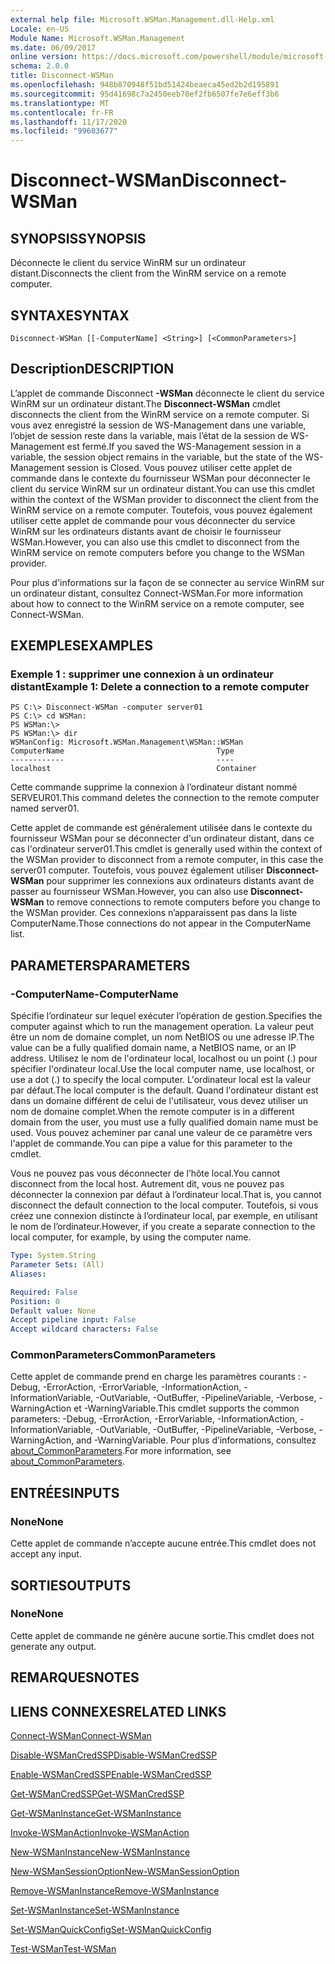 ```yaml
---
external help file: Microsoft.WSMan.Management.dll-Help.xml
Locale: en-US
Module Name: Microsoft.WSMan.Management
ms.date: 06/09/2017
online version: https://docs.microsoft.com/powershell/module/microsoft.wsman.management/disconnect-wsman?view=powershell-7.2&WT.mc_id=ps-gethelp
schema: 2.0.0
title: Disconnect-WSMan
ms.openlocfilehash: 948b870948f51bd51424beaeca45ed2b2d195891
ms.sourcegitcommit: 95d41698c7a2450eeb70ef2fb6507fe7e6eff3b6
ms.translationtype: MT
ms.contentlocale: fr-FR
ms.lasthandoff: 11/17/2020
ms.locfileid: "99603677"
---
```

# <span data-ttu-id="7200a-102">Disconnect-WSMan</span><span class="sxs-lookup"><span data-stu-id="7200a-102">Disconnect-WSMan</span></span>

## <span data-ttu-id="7200a-103">SYNOPSIS</span><span class="sxs-lookup"><span data-stu-id="7200a-103">SYNOPSIS</span></span>
<span data-ttu-id="7200a-104">Déconnecte le client du service WinRM sur un ordinateur distant.</span><span class="sxs-lookup"><span data-stu-id="7200a-104">Disconnects the client from the WinRM service on a remote computer.</span></span>

## <span data-ttu-id="7200a-105">SYNTAXE</span><span class="sxs-lookup"><span data-stu-id="7200a-105">SYNTAX</span></span>

```
Disconnect-WSMan [[-ComputerName] <String>] [<CommonParameters>]
```

## <span data-ttu-id="7200a-106">Description</span><span class="sxs-lookup"><span data-stu-id="7200a-106">DESCRIPTION</span></span>
<span data-ttu-id="7200a-107">L’applet de commande Disconnect **-WSMan** déconnecte le client du service WinRM sur un ordinateur distant.</span><span class="sxs-lookup"><span data-stu-id="7200a-107">The **Disconnect-WSMan** cmdlet disconnects the client from the WinRM service on a remote computer.</span></span>
<span data-ttu-id="7200a-108">Si vous avez enregistré la session de WS-Management dans une variable, l’objet de session reste dans la variable, mais l’état de la session de WS-Management est fermé.</span><span class="sxs-lookup"><span data-stu-id="7200a-108">If you saved the WS-Management session in a variable, the session object remains in the variable, but the state of the WS-Management session is Closed.</span></span>
<span data-ttu-id="7200a-109">Vous pouvez utiliser cette applet de commande dans le contexte du fournisseur WSMan pour déconnecter le client du service WinRM sur un ordinateur distant.</span><span class="sxs-lookup"><span data-stu-id="7200a-109">You can use this cmdlet within the context of the WSMan provider to disconnect the client from the WinRM service on a remote computer.</span></span>
<span data-ttu-id="7200a-110">Toutefois, vous pouvez également utiliser cette applet de commande pour vous déconnecter du service WinRM sur les ordinateurs distants avant de choisir le fournisseur WSMan.</span><span class="sxs-lookup"><span data-stu-id="7200a-110">However, you can also use this cmdlet to disconnect from the WinRM service on remote computers before you change to the WSMan provider.</span></span>

<span data-ttu-id="7200a-111">Pour plus d'informations sur la façon de se connecter au service WinRM sur un ordinateur distant, consultez Connect-WSMan.</span><span class="sxs-lookup"><span data-stu-id="7200a-111">For more information about how to connect to the WinRM service on a remote computer, see Connect-WSMan.</span></span>

## <span data-ttu-id="7200a-112">EXEMPLES</span><span class="sxs-lookup"><span data-stu-id="7200a-112">EXAMPLES</span></span>

### <span data-ttu-id="7200a-113">Exemple 1 : supprimer une connexion à un ordinateur distant</span><span class="sxs-lookup"><span data-stu-id="7200a-113">Example 1: Delete a connection to a remote computer</span></span>

```
PS C:\> Disconnect-WSMan -computer server01
PS C:\> cd WSMan:
PS WSMan:\>
PS WSMan:\> dir
WSManConfig: Microsoft.WSMan.Management\WSMan::WSMan
ComputerName                                  Type
------------                                  ----
localhost                                     Container
```

<span data-ttu-id="7200a-114">Cette commande supprime la connexion à l’ordinateur distant nommé SERVEUR01.</span><span class="sxs-lookup"><span data-stu-id="7200a-114">This command deletes the connection to the remote computer named server01.</span></span>

<span data-ttu-id="7200a-115">Cette applet de commande est généralement utilisée dans le contexte du fournisseur WSMan pour se déconnecter d'un ordinateur distant, dans ce cas l'ordinateur server01.</span><span class="sxs-lookup"><span data-stu-id="7200a-115">This cmdlet is generally used within the context of the WSMan provider to disconnect from a remote computer, in this case the server01 computer.</span></span>
<span data-ttu-id="7200a-116">Toutefois, vous pouvez également utiliser **Disconnect-WSMan** pour supprimer les connexions aux ordinateurs distants avant de passer au fournisseur WSMan.</span><span class="sxs-lookup"><span data-stu-id="7200a-116">However, you can also use **Disconnect-WSMan** to remove connections to remote computers before you change to the WSMan provider.</span></span>
<span data-ttu-id="7200a-117">Ces connexions n’apparaissent pas dans la liste ComputerName.</span><span class="sxs-lookup"><span data-stu-id="7200a-117">Those connections do not appear in the ComputerName list.</span></span>

## <span data-ttu-id="7200a-118">PARAMETERS</span><span class="sxs-lookup"><span data-stu-id="7200a-118">PARAMETERS</span></span>

### <span data-ttu-id="7200a-119">-ComputerName</span><span class="sxs-lookup"><span data-stu-id="7200a-119">-ComputerName</span></span>
<span data-ttu-id="7200a-120">Spécifie l’ordinateur sur lequel exécuter l’opération de gestion.</span><span class="sxs-lookup"><span data-stu-id="7200a-120">Specifies the computer against which to run the management operation.</span></span>
<span data-ttu-id="7200a-121">La valeur peut être un nom de domaine complet, un nom NetBIOS ou une adresse IP.</span><span class="sxs-lookup"><span data-stu-id="7200a-121">The value can be a fully qualified domain name, a NetBIOS name, or an IP address.</span></span>
<span data-ttu-id="7200a-122">Utilisez le nom de l'ordinateur local, localhost ou un point (.) pour spécifier l'ordinateur local.</span><span class="sxs-lookup"><span data-stu-id="7200a-122">Use the local computer name, use localhost, or use a dot (.) to specify the local computer.</span></span>
<span data-ttu-id="7200a-123">L'ordinateur local est la valeur par défaut.</span><span class="sxs-lookup"><span data-stu-id="7200a-123">The local computer is the default.</span></span>
<span data-ttu-id="7200a-124">Quand l'ordinateur distant est dans un domaine différent de celui de l'utilisateur, vous devez utiliser un nom de domaine complet.</span><span class="sxs-lookup"><span data-stu-id="7200a-124">When the remote computer is in a different domain from the user, you must use a fully qualified domain name must be used.</span></span>
<span data-ttu-id="7200a-125">Vous pouvez acheminer par canal une valeur de ce paramètre vers l'applet de commande.</span><span class="sxs-lookup"><span data-stu-id="7200a-125">You can pipe a value for this parameter to the cmdlet.</span></span>

<span data-ttu-id="7200a-126">Vous ne pouvez pas vous déconnecter de l’hôte local.</span><span class="sxs-lookup"><span data-stu-id="7200a-126">You cannot disconnect from the local host.</span></span>
<span data-ttu-id="7200a-127">Autrement dit, vous ne pouvez pas déconnecter la connexion par défaut à l’ordinateur local.</span><span class="sxs-lookup"><span data-stu-id="7200a-127">That is, you cannot disconnect the default connection to the local computer.</span></span>
<span data-ttu-id="7200a-128">Toutefois, si vous créez une connexion distincte à l’ordinateur local, par exemple, en utilisant le nom de l’ordinateur.</span><span class="sxs-lookup"><span data-stu-id="7200a-128">However, if you create a separate connection to the local computer, for example, by using the computer name.</span></span>

```yaml
Type: System.String
Parameter Sets: (All)
Aliases:

Required: False
Position: 0
Default value: None
Accept pipeline input: False
Accept wildcard characters: False
```

### <span data-ttu-id="7200a-129">CommonParameters</span><span class="sxs-lookup"><span data-stu-id="7200a-129">CommonParameters</span></span>
<span data-ttu-id="7200a-130">Cette applet de commande prend en charge les paramètres courants : -Debug, -ErrorAction, -ErrorVariable, -InformationAction, -InformationVariable, -OutVariable, -OutBuffer, -PipelineVariable, -Verbose, -WarningAction et -WarningVariable.</span><span class="sxs-lookup"><span data-stu-id="7200a-130">This cmdlet supports the common parameters: -Debug, -ErrorAction, -ErrorVariable, -InformationAction, -InformationVariable, -OutVariable, -OutBuffer, -PipelineVariable, -Verbose, -WarningAction, and -WarningVariable.</span></span> <span data-ttu-id="7200a-131">Pour plus d’informations, consultez [about_CommonParameters](https://go.microsoft.com/fwlink/?LinkID=113216).</span><span class="sxs-lookup"><span data-stu-id="7200a-131">For more information, see [about_CommonParameters](https://go.microsoft.com/fwlink/?LinkID=113216).</span></span>

## <span data-ttu-id="7200a-132">ENTRÉES</span><span class="sxs-lookup"><span data-stu-id="7200a-132">INPUTS</span></span>

### <span data-ttu-id="7200a-133">None</span><span class="sxs-lookup"><span data-stu-id="7200a-133">None</span></span>
<span data-ttu-id="7200a-134">Cette applet de commande n’accepte aucune entrée.</span><span class="sxs-lookup"><span data-stu-id="7200a-134">This cmdlet does not accept any input.</span></span>

## <span data-ttu-id="7200a-135">SORTIES</span><span class="sxs-lookup"><span data-stu-id="7200a-135">OUTPUTS</span></span>

### <span data-ttu-id="7200a-136">None</span><span class="sxs-lookup"><span data-stu-id="7200a-136">None</span></span>
<span data-ttu-id="7200a-137">Cette applet de commande ne génère aucune sortie.</span><span class="sxs-lookup"><span data-stu-id="7200a-137">This cmdlet does not generate any output.</span></span>

## <span data-ttu-id="7200a-138">REMARQUES</span><span class="sxs-lookup"><span data-stu-id="7200a-138">NOTES</span></span>

## <span data-ttu-id="7200a-139">LIENS CONNEXES</span><span class="sxs-lookup"><span data-stu-id="7200a-139">RELATED LINKS</span></span>

[<span data-ttu-id="7200a-140">Connect-WSMan</span><span class="sxs-lookup"><span data-stu-id="7200a-140">Connect-WSMan</span></span>](Connect-WSMan.md)

[<span data-ttu-id="7200a-141">Disable-WSManCredSSP</span><span class="sxs-lookup"><span data-stu-id="7200a-141">Disable-WSManCredSSP</span></span>](Disable-WSManCredSSP.md)

[<span data-ttu-id="7200a-142">Enable-WSManCredSSP</span><span class="sxs-lookup"><span data-stu-id="7200a-142">Enable-WSManCredSSP</span></span>](Enable-WSManCredSSP.md)

[<span data-ttu-id="7200a-143">Get-WSManCredSSP</span><span class="sxs-lookup"><span data-stu-id="7200a-143">Get-WSManCredSSP</span></span>](Get-WSManCredSSP.md)

[<span data-ttu-id="7200a-144">Get-WSManInstance</span><span class="sxs-lookup"><span data-stu-id="7200a-144">Get-WSManInstance</span></span>](Get-WSManInstance.md)

[<span data-ttu-id="7200a-145">Invoke-WSManAction</span><span class="sxs-lookup"><span data-stu-id="7200a-145">Invoke-WSManAction</span></span>](Invoke-WSManAction.md)

[<span data-ttu-id="7200a-146">New-WSManInstance</span><span class="sxs-lookup"><span data-stu-id="7200a-146">New-WSManInstance</span></span>](New-WSManInstance.md)

[<span data-ttu-id="7200a-147">New-WSManSessionOption</span><span class="sxs-lookup"><span data-stu-id="7200a-147">New-WSManSessionOption</span></span>](New-WSManSessionOption.md)

[<span data-ttu-id="7200a-148">Remove-WSManInstance</span><span class="sxs-lookup"><span data-stu-id="7200a-148">Remove-WSManInstance</span></span>](Remove-WSManInstance.md)

[<span data-ttu-id="7200a-149">Set-WSManInstance</span><span class="sxs-lookup"><span data-stu-id="7200a-149">Set-WSManInstance</span></span>](Set-WSManInstance.md)

[<span data-ttu-id="7200a-150">Set-WSManQuickConfig</span><span class="sxs-lookup"><span data-stu-id="7200a-150">Set-WSManQuickConfig</span></span>](Set-WSManQuickConfig.md)

[<span data-ttu-id="7200a-151">Test-WSMan</span><span class="sxs-lookup"><span data-stu-id="7200a-151">Test-WSMan</span></span>](Test-WSMan.md)

